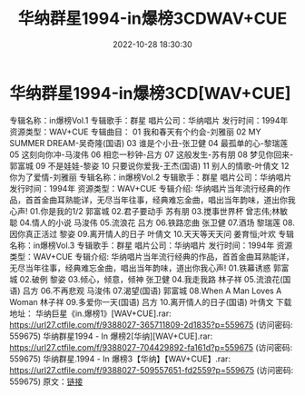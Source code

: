 ﻿---
title: 华纳群星1994-in爆榜3CDWAV+CUE
date: 2022-10-28 18:30:30
categories: WAV车载音乐、镜像
tags: 华语中文
---
# 华纳群星1994-in爆榜3CD[WAV+CUE]

专辑名称：in爆榜Vol.1
专辑歌手：群星
唱片公司：华纳唱片
发行时间：1994年
资源类型：WAV+CUE
专辑曲目：
01 我和春天有个约会-刘雅丽
02 MY SUMMER DREAM-吴奇隆(国语)
03 谁是个小丑-张卫健
04 最孤单的心-黎瑞莲
05 这刻向你冲-马浚伟
06 相恋一秒钟-吕方
07 这般发生-苏有朋
08 梦见你回来-郭富城
09 不是娃娃-黎姿
10 只要说你爱我-王杰(国语)
11 别人的情歌-叶倩文
12 你为了爱情-刘雅丽
专辑名称：in爆榜Vol.2
专辑歌手：群星
唱片公司：华纳唱片
发行时间：1994年
资源类型：WAV+CUE
专辑介绍:
华纳唱片当年流行经典的作品，首首金曲耳熟能详，无尽当年往事，经典难忘金曲，唱出当年韵味，道出你我心声!
01.你是我的1/2 郭富城
02.君子要动手 苏有朋
03.搅事世界杯 曾志伟;林敏聪
04.情人的小说 马浚伟
05.流浪花 吕方
06.铁路恋曲 张卫健
07.酒场 黎瑞莲
08.因你真正活过 黎姿
09.离开情人的日子 叶倩文
10.天天等天天问 姜育恒;叶欢
专辑名称：in爆榜Vol.3
专辑歌手：群星
唱片公司：华纳唱片
发行时间：1994年
资源类型：WAV+CUE
专辑介绍:
华纳唱片当年流行经典的作品，首首金曲耳熟能详，无尽当年往事，经典难忘金曲，唱出当年韵味，道出你我心声!
01.铁幕诱惑 郭富城
02.破例 黎姿
03.倾心，倾意，倾神 张卫健
04.我走我路 林子祥
05.流浪花(国语) 吕方
06.不再悲观 马浚伟
07.渴望(国语) 郭富城
08.When A Man Loves A Woman 林子祥
09.多爱你一天(国语) 吕方
10.离开情人的日子(国语) 叶倩文
下载地址：
华纳巨星《in.爆榜1》[WAV+CUE].rar: https://url27.ctfile.com/f/9388027-365711809-2d1835?p=559675
(访问密码: 559675)
华纳群星1994 - In 爆榜2[华纳][WAV+CUE].rar: https://url27.ctfile.com/f/9388027-704429892-fa161d?p=559675
(访问密码: 559675)
华纳群星.1994 - In 爆榜3【华纳】【WAV+CUE】.rar: https://url27.ctfile.com/f/9388027-509557651-fd2559?p=559675
(访问密码: 559675)
原文：[链接](https://blog.sina.com.cn/s/blog_1647c7e760103100x.html)